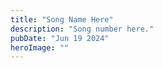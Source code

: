 ```yaml
---
title: "Song Name Here"
description: "Song number here."
pubDate: "Jun 19 2024"
heroImage: ""
---
```






